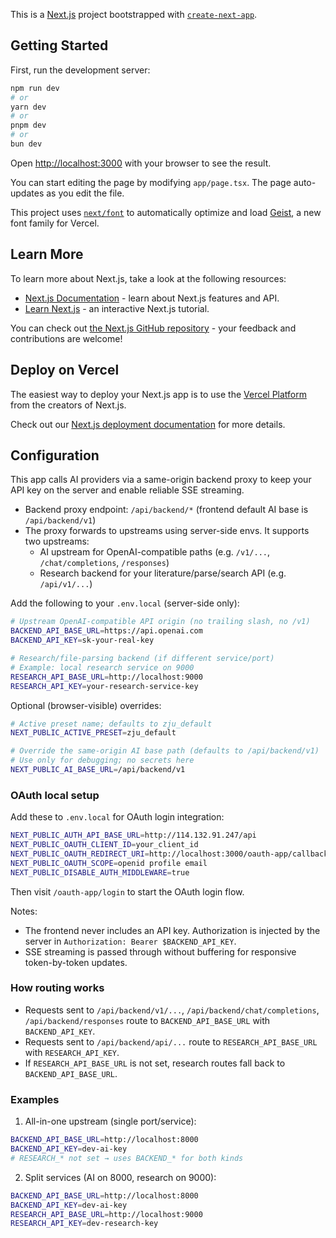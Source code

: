 This is a [Next.js](https://nextjs.org) project bootstrapped with [`create-next-app`](https://nextjs.org/docs/app/api-reference/cli/create-next-app).

## Getting Started

First, run the development server:

```bash
npm run dev
# or
yarn dev
# or
pnpm dev
# or
bun dev
```

Open [http://localhost:3000](http://localhost:3000) with your browser to see the result.

You can start editing the page by modifying `app/page.tsx`. The page auto-updates as you edit the file.

This project uses [`next/font`](https://nextjs.org/docs/app/building-your-application/optimizing/fonts) to automatically optimize and load [Geist](https://vercel.com/font), a new font family for Vercel.

## Learn More

To learn more about Next.js, take a look at the following resources:

- [Next.js Documentation](https://nextjs.org/docs) - learn about Next.js features and API.
- [Learn Next.js](https://nextjs.org/learn) - an interactive Next.js tutorial.

You can check out [the Next.js GitHub repository](https://github.com/vercel/next.js) - your feedback and contributions are welcome!

## Deploy on Vercel

The easiest way to deploy your Next.js app is to use the [Vercel Platform](https://vercel.com/new?utm_medium=default-template&filter=next.js&utm_source=create-next-app&utm_campaign=create-next-app-readme) from the creators of Next.js.

Check out our [Next.js deployment documentation](https://nextjs.org/docs/app/building-your-application/deploying) for more details.

## Configuration

This app calls AI providers via a same-origin backend proxy to keep your API key on the server and enable reliable SSE streaming.

- Backend proxy endpoint: `/api/backend/*` (frontend default AI base is `/api/backend/v1`)
- The proxy forwards to upstreams using server-side envs. It supports two upstreams:
  - AI upstream for OpenAI-compatible paths (e.g. `/v1/...`, `/chat/completions`, `/responses`)
  - Research backend for your literature/parse/search API (e.g. `/api/v1/...`)

Add the following to your `.env.local` (server-side only):

```bash
# Upstream OpenAI-compatible API origin (no trailing slash, no /v1)
BACKEND_API_BASE_URL=https://api.openai.com
BACKEND_API_KEY=sk-your-real-key

# Research/file-parsing backend (if different service/port)
# Example: local research service on 9000
RESEARCH_API_BASE_URL=http://localhost:9000
RESEARCH_API_KEY=your-research-service-key
```

Optional (browser-visible) overrides:

```bash
# Active preset name; defaults to zju_default
NEXT_PUBLIC_ACTIVE_PRESET=zju_default

# Override the same-origin AI base path (defaults to /api/backend/v1)
# Use only for debugging; no secrets here
NEXT_PUBLIC_AI_BASE_URL=/api/backend/v1
```

### OAuth local setup

Add these to `.env.local` for OAuth login integration:

```bash
NEXT_PUBLIC_AUTH_API_BASE_URL=http://114.132.91.247/api
NEXT_PUBLIC_OAUTH_CLIENT_ID=your_client_id
NEXT_PUBLIC_OAUTH_REDIRECT_URI=http://localhost:3000/oauth-app/callback
NEXT_PUBLIC_OAUTH_SCOPE=openid profile email
NEXT_PUBLIC_DISABLE_AUTH_MIDDLEWARE=true
```

Then visit `/oauth-app/login` to start the OAuth login flow.

Notes:
- The frontend never includes an API key. Authorization is injected by the server in `Authorization: Bearer $BACKEND_API_KEY`.
- SSE streaming is passed through without buffering for responsive token-by-token updates.

### How routing works

- Requests sent to `/api/backend/v1/...`, `/api/backend/chat/completions`, `/api/backend/responses` route to `BACKEND_API_BASE_URL` with `BACKEND_API_KEY`.
- Requests sent to `/api/backend/api/...` route to `RESEARCH_API_BASE_URL` with `RESEARCH_API_KEY`.
- If `RESEARCH_API_BASE_URL` is not set, research routes fall back to `BACKEND_API_BASE_URL`.

### Examples

1) All-in-one upstream (single port/service):
```bash
BACKEND_API_BASE_URL=http://localhost:8000
BACKEND_API_KEY=dev-ai-key
# RESEARCH_* not set → uses BACKEND_* for both kinds
```

2) Split services (AI on 8000, research on 9000):
```bash
BACKEND_API_BASE_URL=http://localhost:8000
BACKEND_API_KEY=dev-ai-key
RESEARCH_API_BASE_URL=http://localhost:9000
RESEARCH_API_KEY=dev-research-key
```
